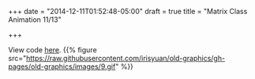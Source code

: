 +++
date = "2014-12-11T01:52:48-05:00"
draft = true
title = "Matrix Class Animation 11/13"

+++

View code <a href="https://github.com/irisyuan/old-graphics/tree/gh-pages/old-graphics/assignment9" target="_blank">here</a>.
{{% figure src="https://raw.githubusercontent.com/irisyuan/old-graphics/gh-pages/old-graphics/images/9.gif" %}}
